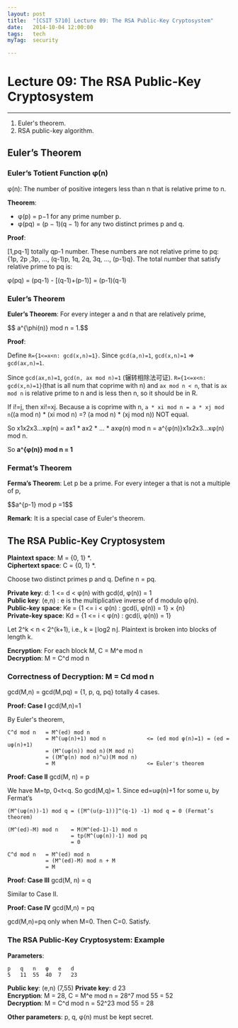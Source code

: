 ```yaml
---
layout: post
title:  "[CSIT 5710] Lecture 09: The RSA Public-Key Cryptosystem"
date:   2014-10-04 12:00:00
tags:	tech
myTag:	security

---
```


# Lecture 09: The RSA Public-Key Cryptosystem

---------------------------------------------------------------------------

1. Euler's theorem.
2. RSA public-key algorithm.

## Euler’s Theorem

### Euler’s Totient Function φ(n) 

φ(n): The number of positive integers less than n that is relative prime to n.

**Theorem**:

+ φ(p) = p−1 for any prime number p.
+ φ(pq) = (p − 1)(q − 1) for any two distinct primes p and q.

**Proof**:

[1,pq-1] totally qp-1 number. These numbers are not relative prime to pq:
{1p, 2p ,3p, ..., (q-1)p, 1q, 2q, 3q, ..., (p-1)q}. The total number that satisfy relative prime to pq is:

φ(pq) = (pq-1) - [(q-1)+(p-1)] = (p-1)(q-1)


### Euler’s Theorem

**Euler’s Theorem**: For every integer a and n that are relatively prime,

<div>$$ a^{\phi(n)} mod n = 1.$$</div>

**Proof**: 

Define `R={1<=x<n: gcd(x,n)=1}`. Since `gcd(a,n)=1`, `gcd(x,n)=1` => `gcd(ax,n)=1`. 

Since `gcd(ax,n)=1`, `gcd(n, ax mod n)=1` (辗转相除法可证). `R={1<=x<n: gcd(x,n)=1}`(that is all num that coprime with n) and `ax mod n < n`, that is `ax mod n` is relative prime to n and is less then n, so it should be in R. 

If i!=j, then xi!=xj. Because a is coprime with n, `a * xi mod n = a * xj mod n`((a mod n) * (xi mod n) =? (a mod n) * (xj mod n)) NOT equal.

So x1x2x3...xφ(n) = ax1 * ax2 * ... * axφ(n) mod n = a^{φ(n)}x1x2x3...xφ(n) mod n.

So **a^{φ(n)} mod n = 1**

### Fermat’s Theorem

**Ferma’s Theorem**: Let p be a prime. For every integer a that is not a multiple of p,

<div>$$a^{p-1} mod p =1$$</div>

**Remark**: It is a special case of Euler's theorem.

## The RSA Public-Key Cryptosystem

**Plaintext space**: M = {0, 1} *.  
**Ciphertext space**: C = {0, 1} *.  

Choose two distinct primes p and q. Define n = pq.

**Private key**: d: 1 <= d < φ(n) with gcd(d, φ(n)) = 1  
**Public key**: (e,n) : e is the multiplicative inverse of d modulo φ(n).  
**Public-key space**: Ke = {1 <= i < φ(n) : gcd(i, φ(n)) = 1} × {n}  
**Private-key space**: Kd = {1 <= i < φ(n) : gcd(i, φ(n)) = 1}

Let 2^k < n < 2^(k+1), i.e., k = ⌊log2 n⌋. Plaintext is broken into blocks of length k.

**Encryption**: For each block M, C = M^e mod n  
**Decryption**: M = C^d mod n

### Correctness of Decryption: M = Cd mod n

gcd(M,n) = gcd(M,pq) = {1, p, q, pq} totally 4 cases.

**Proof: Case I** gcd(M,n)=1

By Euler's theorem,

	C^d mod n	= M^(ed) mod n
				= M^(uφ(n)+1) mod n				<= (ed mod φ(n)=1) = (ed = uφ(n)+1)
				= (M^(uφ(n)) mod n)(M mod n)
				= ((M^φ(n) mod n)^u)(M mod n)
				= M								<= Euler's theorem

**Proof: Case II** gcd(M, n) = p

We have M=tp, 0<t<q. So gcd(M,q)= 1. Since ed=uφ(n)+1 for some u, by Fermat’s

	(M^(uφ(n))-1) mod q	= ([M^(u(p-1))]^(q-1) -1) mod q = 0 (Fermat’s theorem)

	(M^(ed)-M) mod n	= M(M^(ed-1)-1) mod n
						= tp(M^(uφ(n))-1) mod pq
						= 0

	C^d mod n	= M^(ed) mod n
				= (M^(ed)-M) mod n + M
				= M

**Proof: Case III** gcd(M, n) = q

Similar to Case II.

**Proof: Case IV** gcd(M,n) = pq

gcd(M,n)=pq only when M=0. Then C=0. Satisfy.

### The RSA Public-Key Cryptosystem: Example

**Parameters**:

	p	q	n	φ	e	d
	5	11	55	40	7	23

**Public key**: (e,n) (7,55)
**Private key**: d 23  
**Encryption**: M = 28, C = M^e mod n = 28^7 mod 55 = 52  
**Decryption**: M = C^d mod n = 52^23 mod 55 = 28

**Other parameters**: p, q, φ(n) must be kept secret.


